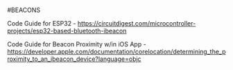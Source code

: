 #BEACONS

Code Guide for ESP32 - https://circuitdigest.com/microcontroller-projects/esp32-based-bluetooth-ibeacon

Code Guide for Beacon Proximity w/in iOS App - https://developer.apple.com/documentation/corelocation/determining_the_proximity_to_an_ibeacon_device?language=objc
